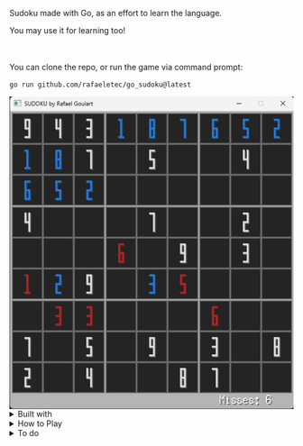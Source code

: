 Sudoku made with Go, as an effort to learn the language.

You may use it for learning too!

\
\
You can clone the repo, or run the game via command prompt:
```
go run github.com/rafaeletec/go_sudoku@latest
```
<img src="https://github.com/RafaelEtec/go_sudoku/blob/91368d73b85d38bed5423eaf090e8da945abef4b/example.png" alt="command prompt example" min-width="600px" max-width="600px" width="600px" align="left">

<details>
<summary>Built with</summary>
  
> [Go](https://go.dev/doc/install) \
> [Ebiten](https://ebitengine.org/en/documents/install.html)

</details>

<details>
<summary>How to Play</summary>
  
✅ Mouse \
✅ Keyboard

Press space bar to Restart game

</details>

<details>
<summary>To do</summary>
  
  ❌ Show numbers left on all board \
  ❌ Show numbers available on current selected square \
  ❌ Highlight squares of the same row and column of selected square \
  ❌ Highlight same number selected on surrounding squares \
  ❌ Add a timer \
  ❌ Add difficulties
  
</details>

